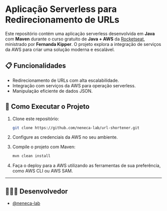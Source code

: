 # Aplicação Serverless para Redirecionamento de URLs

Este repositório contém uma aplicação serverless desenvolvida em **Java** com **Maven** durante o curso gratuito de **Java + AWS** da [Rocketseat](https://www.rocketseat.com.br), ministrado por **Fernanda Kipper**. O projeto explora a integração de serviços da AWS para criar uma solução moderna e escalável.

## 📋 Funcionalidades

- Redirecionamento de URLs com alta escalabilidade.
- Integração com serviços da AWS para operação serverless.
- Manipulação eficiente de dados JSON.

## 🚀 Como Executar o Projeto

1. Clone este repositório:
   ```bash
   git clone https://github.com/neneca-lab/url-shortener.git

2. Configure as credenciais da AWS no seu ambiente.

3. Compile o projeto com Maven:
   ```bash
   mvn clean install

4. Faça o deploy para a AWS utilizando as ferramentas de sua preferência, como AWS CLI ou AWS SAM.
---
## 👨🏽‍💻 <strong>Desenvolvedor</strong> <a name = "authors"></a>

- [@neneca-lab](https://github.com/neneca-lab) 
